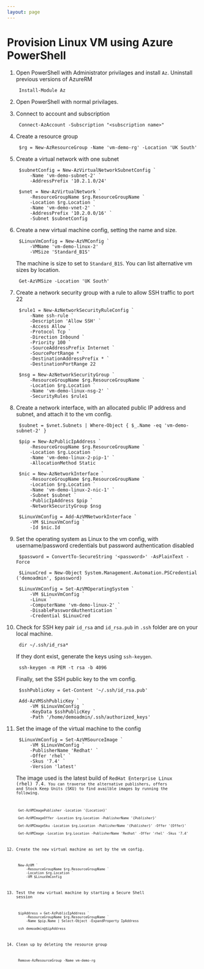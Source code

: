 ```yaml
---
layout: page
---
```

# Provision Linux VM using Azure PowerShell

1. Open PowerShell with Administrator privilages and install <code>Az</code>. Uninstall previous versions of AzureRM

        Install-Module Az

1. Open PowerShell with normal privilages.

1. Connect to account and subscription

        Connect-AzAccount -Subscription "<subscription name>"

1. Create a resource group

        $rg = New-AzResourceGroup -Name 'vm-demo-rg' -Location 'UK South' 

1. Create a virtual network with one subnet

        $subnetConfig = New-AzVirtualNetworkSubnetConfig `
            -Name 'vm-demo-subnet-2' `
            -AddressPrefix '10.2.1.0/24'

        $vnet = New-AzVirtualNetwork `
            -ResourceGroupName $rg.ResourceGroupName `
            -Location $rg.Location `
            -Name 'vm-demo-vnet-2' `
            -AddressPrefix '10.2.0.0/16' `
            -Subnet $subnetConfig

1. Create a new virtual machine config, setting the name and size.

        $LinuxVmConfig = New-AzVMConfig `
            -VMName 'vm-demo-linux-2' `
            -VMSize 'Standard_B1S'

    The machine is size to set to <code>Standard_B1S</code>. You can list alternative vm sizes by location.

        Get-AzVMSize -Location 'UK South'

1. Create a network security group with a rule to allow SSH traffic to port 22

        $rule1 = New-AzNetworkSecurityRuleConfig `
            -Name ssh-rule `
            -Description 'Allow SSH' `
            -Access Allow `
            -Protocol Tcp `
            -Direction Inbound `
            -Priority 100 `
            -SourceAddressPrefix Internet `
            -SourcePortRange * `
            -DestinationAddressPrefix * `
            -DestinationPortRange 22

        $nsg = New-AzNetworkSecurityGroup `
            -ResourceGroupName $rg.ResourceGroupName `
            -Location $rg.Location `
            -Name 'vm-demo-linux-nsg-2' `
            -SecurityRules $rule1

1. Create a network interface, with an allocated public IP address and subnet, and attach it to the vm config.

        $subnet = $vnet.Subnets | Where-Object { $_.Name -eq 'vm-demo-subnet-2' }

        $pip = New-AzPublicIpAddress `
            -ResourceGroupName $rg.ResourceGroupName `
            -Location $rg.Location `
            -Name 'vm-demo-linux-2-pip-1' `
            -AllocationMethod Static

        $nic = New-AzNetworkInterface `
            -ResourceGroupName $rg.ResourceGroupName `
            -Location $rg.Location `
            -Name 'vm-demo-linux-2-nic-1' `
            -Subnet $subnet `
            -PublicIpAddress $pip `
            -NetworkSecurityGroup $nsg

        $LinuxVmConfig = Add-AzVMNetworkInterface `
            -VM $LinuxVmConfig `
            -Id $nic.Id

1. Set the operating system as Linux to the vm config, with username/password credentials but password authentication disabled

        $password = ConvertTo-SecureString '<password>' -AsPlainText -Force

        $LinuxCred = New-Object System.Management.Automation.PSCredential ('demoadmin', $password)

        $LinuxVmConfig = Set-AzVMOperatingSystem `
            -VM $LinuxVmConfig `
            -Linux `
            -ComputerName 'vm-demo-linux-2' `
            -DisablePasswordAuthentication `
            -Credential $LinuxCred

1. Check for SSH key pair <code>id_rsa</code> and <code>id_rsa.pub</code> in <code>.ssh</code> folder are on your local machine. 
        
        dir ~/.ssh/id_rsa*

    If they dont exist, generate the keys using <code>ssh-keygen</code>.

        ssh-keygen -m PEM -t rsa -b 4096

    Finally, set the SSH public key to the vm config.
    
        $sshPublicKey = Get-Content '~/.ssh/id_rsa.pub'

        Add-AzVMSshPublicKey `
            -VM $LinuxVmConfig `
            -KeyData $sshPublicKey `
            -Path '/home/demoadmin/.ssh/authorized_keys'

1. Set the image of the virtual machine to the config

        $LinuxVmConfig = Set-AzVMSourceImage `
            -VM $LinuxVmConfig `
            -PublisherName 'Redhat' `
            -Offer 'rhel' `
            -Skus '7.4' `
            -Version 'latest'

    The image used is the latest build of <code>RedHat Enterprise Linux (rhel) 7.4<code>. You can traverse the alternative publishers, offers and Stock Keep Units (SKU) to find availble images by running the following.

        Get-AzVMImagePublisher -Location '{Location}'

        Get-AzVMImageOffer -Location $rg.Location -PublisherName '{Publisher}'
    
        Get-AzVMImageSku -Location $rg.Location -PublisherName '{Publisher}' -Offer '{Offer}'

        Get-AzVMImage -Location $rg.Location -PublisherName 'Redhat' -Offer 'rhel' -Skus '7.4'

1. Create the new virtual machine as set by the vm config.

        New-AzVM `
            -ResourceGroupName $rg.ResourceGroupName `
            -Location $rg.Location `
            -VM $LinuxVmConfig

1. Test the new virtual machine by starting a Secure Shell session

        $ipAddress = Get-AzPublicIpAddress `
            -ResourceGroupName $rg.ResourceGroupName `
            -Name $pip.Name | Select-Object -ExpandProperty IpAddress

        ssh demoadmin@$ipAddress

1. Clean up by deleting the resource group

        Remove-AzResourceGroup -Name vm-demo-rg
